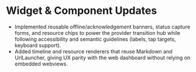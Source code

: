 # Widget & Component Updates

- Implemented reusable offline/acknowledgement banners, status capture forms, and resource chips to power the provider transition hub while following accessibility and semantic guidelines (labels, tap targets, keyboard support).
- Added timeline and resource renderers that reuse Markdown and UrlLauncher, giving UX parity with the web dashboard without relying on embedded webviews.
